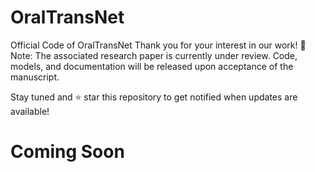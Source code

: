 # OralTransNet

Official Code of OralTransNet
Thank you for your interest in our work!
📌 Note: The associated research paper is currently under review. Code, models, and documentation will be released upon acceptance of the manuscript.

Stay tuned and ⭐️ star this repository to get notified when updates are available!
# Coming Soon
